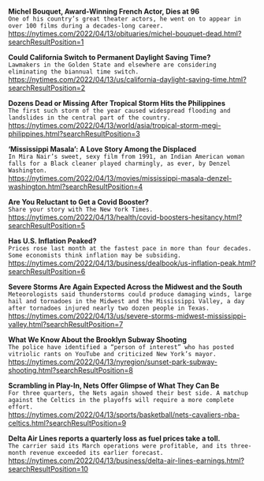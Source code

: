 **Michel Bouquet, Award-Winning French Actor, Dies at 96**\
`One of his country’s great theater actors, he went on to appear in over 100 films during a decades-long career.`\
https://nytimes.com/2022/04/13/obituaries/michel-bouquet-dead.html?searchResultPosition=1

**Could California Switch to Permanent Daylight Saving Time?**\
`Lawmakers in the Golden State and elsewhere are considering eliminating the biannual time switch.`\
https://nytimes.com/2022/04/13/us/california-daylight-saving-time.html?searchResultPosition=2

**Dozens Dead or Missing After Tropical Storm Hits the Philippines**\
`The first such storm of the year caused widespread flooding and landslides in the central part of the country.`\
https://nytimes.com/2022/04/13/world/asia/tropical-storm-megi-philippines.html?searchResultPosition=3

**‘Mississippi Masala’: A Love Story Among the Displaced**\
`In Mira Nair’s sweet, sexy film from 1991, an Indian American woman falls for a Black cleaner played charmingly, as ever, by Denzel Washington.`\
https://nytimes.com/2022/04/13/movies/mississippi-masala-denzel-washington.html?searchResultPosition=4

**Are You Reluctant to Get a Covid Booster?**\
`Share your story with The New York Times.`\
https://nytimes.com/2022/04/13/health/covid-boosters-hesitancy.html?searchResultPosition=5

**Has U.S. Inflation Peaked?**\
`Prices rose last month at the fastest pace in more than four decades. Some economists think inflation may be subsiding.`\
https://nytimes.com/2022/04/13/business/dealbook/us-inflation-peak.html?searchResultPosition=6

**Severe Storms Are Again Expected Across the Midwest and the South**\
`Meteorologists said thunderstorms could produce damaging winds, large hail and tornadoes in the Midwest and the Mississippi Valley, a day after tornadoes injured nearly two dozen people in Texas.`\
https://nytimes.com/2022/04/13/us/severe-storms-midwest-mississippi-valley.html?searchResultPosition=7

**What We Know About the Brooklyn Subway Shooting**\
`The police have identified a “person of interest” who has posted vitriolic rants on YouTube and criticized New York’s mayor.`\
https://nytimes.com/2022/04/13/nyregion/sunset-park-subway-shooting.html?searchResultPosition=8

**Scrambling in Play-In, Nets Offer Glimpse of What They Can Be**\
`For three quarters, the Nets again showed their best side. A matchup against the Celtics in the playoffs will require a more complete effort.`\
https://nytimes.com/2022/04/13/sports/basketball/nets-cavaliers-nba-celtics.html?searchResultPosition=9

**Delta Air Lines reports a quarterly loss as fuel prices take a toll.**\
`The carrier said its March operations were profitable, and its three-month revenue exceeded its earlier forecast.`\
https://nytimes.com/2022/04/13/business/delta-air-lines-earnings.html?searchResultPosition=10

